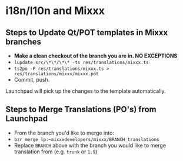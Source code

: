 # i18n/l10n and Mixxx

## Steps to Update Qt/POT templates in Mixxx branches

  - **Make a clean checkout of the branch you are in. NO EXCEPTIONS**
  - `lupdate src/\*\*/\*\* -ts res/translations/mixxx.ts`
  - `ts2po -P res/translations/mixxx.ts >
    res/translations/mixxx/mixxx.pot`
  - Commit, push.

Launchpad will pick up the changes to the template automatically.

## Steps to Merge Translations (PO's) from Launchpad

  - From the branch you'd like to merge into:
  - `bzr merge lp:~mixxxdevelopers/mixxx/BRANCH_translations`
  - Replace `BRANCH` above with the branch you would like to merge
    translation from (e.g. `trunk` or `1.9`)

